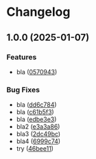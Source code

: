 # Changelog

## 1.0.0 (2025-01-07)


### Features

* bla ([0570943](https://github.com/netanelC/trash-repo/commit/05709436cb6e911b2e7f8a9f8aace8cf630ecd4b))


### Bug Fixes

* bla ([dd6c784](https://github.com/netanelC/trash-repo/commit/dd6c78477a157b30dd3e6143069ad650be0ae68c))
* bla ([c61b5f3](https://github.com/netanelC/trash-repo/commit/c61b5f3f3a691f91841cff15c2b21afdb79ccb9a))
* bla ([edbe3e3](https://github.com/netanelC/trash-repo/commit/edbe3e38446c89f9fbef601db814df4308ab2655))
* bla2 ([e3a3a86](https://github.com/netanelC/trash-repo/commit/e3a3a86ca4490e09e251559d159b2c21c15af5a4))
* bla3 ([2dc49bc](https://github.com/netanelC/trash-repo/commit/2dc49bc878219c315546a8d1ec0246a9546da6f8))
* bla4 ([6999c74](https://github.com/netanelC/trash-repo/commit/6999c74646a9ada40d6213769e5face5e52d8798))
* try ([46bee11](https://github.com/netanelC/trash-repo/commit/46bee11cbc11e55f58c4e6d52605127f060f989e))
